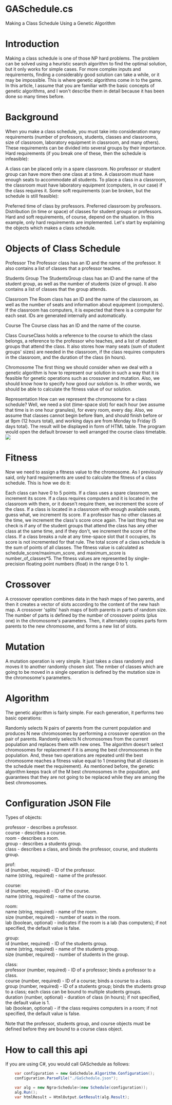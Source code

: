 # GASchedule.cs
Making a Class Schedule Using a Genetic Algorithm

# Introduction
Making a class schedule is one of those NP hard problems. The problem can be solved using a heuristic search algorithm to find the optimal solution, but it only works for simple cases. For more complex inputs and requirements, finding a considerably good solution can take a while, or it may be impossible. This is where genetic algorithms come in to the game. In this article, I assume that you are familiar with the basic concepts of genetic algorithms, and I won't describe them in detail because it has been done so many times before.

# Background
When you make a class schedule, you must take into consideration many requirements (number of professors, students, classes and classrooms, size of classroom, laboratory equipment in classroom, and many others). These requirements can be divided into several groups by their importance. Hard requirements (if you break one of these, then the schedule is infeasible):

A class can be placed only in a spare classroom.
No professor or student group can have more then one class at a time.
A classroom must have enough seats to accommodate all students.
To place a class in a classroom, the classroom must have laboratory equipment (computers, in our case) if the class requires it.
Some soft requirements (can be broken, but the schedule is still feasible):

Preferred time of class by professors.
Preferred classroom by professors.
Distribution (in time or space) of classes for student groups or professors.
Hard and soft requirements, of course, depend on the situation. In this example, only hard requirements are implemented. Let's start by explaining the objects which makes a class schedule.

# Objects of Class Schedule
Professor
The Professor class has an ID and the name of the professor. It also contains a list of classes that a professor teaches.

Students Group
The StudentsGroup class has an ID and the name of the student group, as well as the number of students (size of group). It also contains a list of classes that the group attends.

Classroom
The Room class has an ID and the name of the classroom, as well as the number of seats and information about equipment (computers). If the classroom has computers, it is expected that there is a computer for each seat. IDs are generated internally and automatically.

Course
The Course class has an ID and the name of the course.

Class
CourseClass holds a reference to the course to which the class belongs, a reference to the professor who teaches, and a list of student groups that attend the class. It also stores how many seats (sum of student groups' sizes) are needed in the classroom, if the class requires computers in the classroom, and the duration of the class (in hours).

Chromosome
The first thing we should consider when we deal with a genetic algorithm is how to represent our solution in such a way that it is feasible for genetic operations such as crossover and mutation. Also, we should know how to specify how good our solution is. In other words, we should be able to calculate the fitness value of our solution.

Representation
How can we represent the chromosome for a class schedule? Well, we need a slot (time-space slot) for each hour (we assume that time is in one hour granules), for every room, every day. Also, we assume that classes cannot begin before 9am, and should finish before or at 9pm (12 hours total), and working days are from Monday to Friday (5 days total).
The result will be displayed in form of HTML table. The program would open the default browser to well arranged the course class timetable.
<img src="https://i.stack.imgur.com/QDPIS.png" /></p>

# Fitness
Now we need to assign a fitness value to the chromosome. As I previously said, only hard requirements are used to calculate the fitness of a class schedule. This is how we do it:

Each class can have 0 to 5 points.
If a class uses a spare classroom, we increment its score.
If a class requires computers and it is located in the classroom with them, or it doesn't require them, we increment the score of the class.
If a class is located in a classroom with enough available seats, guess what, we increment its score.
If a professor has no other classes at the time, we increment the class's score once again.
The last thing that we check is if any of the student groups that attend the class has any other class at the same time, and if they don't, we increment the score of the class.
If a class breaks a rule at any time-space slot that it occupies, its score is not incremented for that rule.
The total score of a class schedule is the sum of points of all classes.
The fitness value is calculated as schedule_score/maximum_score, and maximum_score is number_of_classes*5.
The fitness values are represented by single-precision floating point numbers (float) in the range 0 to 1.

# Crossover
A crossover operation combines data in the hash maps of two parents, and then it creates a vector of slots according to the content of the new hash map. A crossover 'splits' hash maps of both parents in parts of random size. The number of parts is defined by the number of crossover points (plus one) in the chromosome's parameters. Then, it alternately copies parts form parents to the new chromosome, and forms a new list of slots.

# Mutation
A mutation operation is very simple. It just takes a class randomly and moves it to another randomly chosen slot. The nmber of classes which are going to be moved in a single operation is defined by the mutation size in the chromosome's parameters.

# Algorithm
The genetic algorithm is fairly simple. For each generation, it performs two basic operations:

Randomly selects N pairs of parents from the current population and produces N new chromosomes by performing a crossover operation on the pair of parents.
Randomly selects N chromosomes from the current population and replaces them with new ones. The algorithm doesn't select chromosomes for replacement if it is among the best chromosomes in the population.
And, these two operations are repeated until the best chromosome reaches a fitness value equal to 1 (meaning that all classes in the schedule meet the requirement). As mentioned before, the genetic algorithm keeps track of the M best chromosomes in the population, and guarantees that they are not going to be replaced while they are among the best chromosomes.

# Configuration JSON File
Types of objects:

professor - describes a professor.<br />
course - describes a course.<br />
room - describes a room.<br />
group - describes a students group.<br />
class - describes a class, and binds the professor, course, and students group.<br />

prof:<br />
id (number, required) - ID of the professor.<br />
name (string, required) - name of the professor.<p />
course:<br />
id (number, required) - ID of the course.<br />
name (string, required) - name of the course.<p />
room:<br />
name (string, required) - name of the room.<br />
size (number, required) - number of seats in the room.<br />
lab (boolean, optional) - indicates if the room is a lab (has computers); if not specified, the default value is false.<p />
group:<br />
id (number, required) - ID of the students group.<br />
name (string, required) - name of the students group.<br />
size (number, required) - number of students in the group.<p />
class:<br />
professor (number, required) - ID of a professor; binds a professor to a class.<br />
course (number, required) - ID of a course; binds a course to a class.<br />
group (number, required) - ID of a students group; binds the students group to a class; each class can be bound to multiple students groups.<br />
duration (number, optional) - duration of class (in hours); if not specified, the default value is 1.<br />
lab (boolean, optional) - if the class requires computers in a room; if not specified, the default value is false.<br />

Note that the professor, students group, and course objects must be defined before they are bound to a course class object.

# How to call this api
If you are using C#, you would call GASchedule as follows:

```cs
    var configuration = new GaSchedule.Algorithm.Configuration();
    configuration.ParseFile("./GaSchedule.json");

    var alg = new Ngra<Schedule>(new Schedule(configuration));
    alg.Run();
    var htmlResult = HtmlOutput.GetResult(alg.Result);
```
